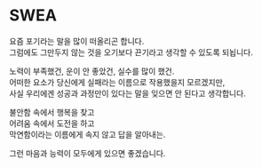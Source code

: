 # SWEA

요즘 포기라는 말을 많이 떠올리곤 합니다.  
그럼에도 그만두지 않는 것을 오기보다 끈기라고 생각할 수 있도록 되뇝니다.

노력이 부족했건, 운이 안 좋았건, 실수를 많이 했건.  
어떠한 요소가 당신에게 실패라는 이름으로 작용했을지 모르겠지만,  
사실 우리에겐 성공과 과정만이 있다는 말을 잊으면 안 된다고 생각합니다.

불안함 속에서 행복을 찾고  
어려움 속에서 도전을 하고  
막연함이라는 이름에게 속지 않고 답을 알아내는.

그런 마음과 능력이 모두에게 있으면 좋겠습니다.